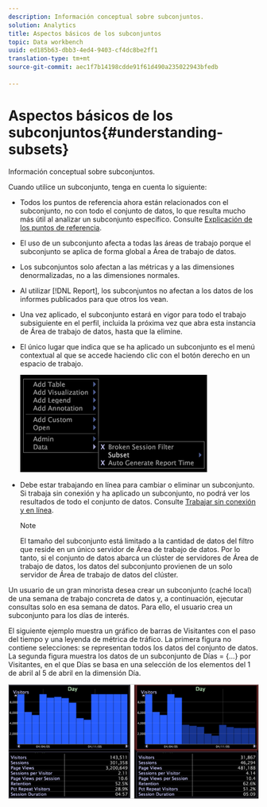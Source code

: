 ```yaml
---
description: Información conceptual sobre subconjuntos.
solution: Analytics
title: Aspectos básicos de los subconjuntos
topic: Data workbench
uuid: ed185b63-dbb3-4ed4-9403-cf4dc8be2ff1
translation-type: tm+mt
source-git-commit: aec1f7b14198cdde91f61d490a235022943bfedb

---
```



# Aspectos básicos de los subconjuntos{#understanding-subsets}

Información conceptual sobre subconjuntos.

Cuando utilice un subconjunto, tenga en cuenta lo siguiente:

* Todos los puntos de referencia ahora están relacionados con el subconjunto, no con todo el conjunto de datos, lo que resulta mucho más útil al analizar un subconjunto específico. Consulte [Explicación de los puntos de referencia](../../../../home/c-get-started/c-vis/c-ustd-benchmks.md#concept-c7b0f4102e92458096f8c4765cbe2914).
* El uso de un subconjunto afecta a todas las áreas de trabajo porque el subconjunto se aplica de forma global a Área de trabajo de datos.
* Los subconjuntos solo afectan a las métricas y a las dimensiones denormalizadas, no a las dimensiones normales.
* Al utilizar [!DNL Report], los subconjuntos no afectan a los datos de los informes publicados para que otros los vean.
* Una vez aplicado, el subconjunto estará en vigor para todo el trabajo subsiguiente en el perfil, incluida la próxima vez que abra esta instancia de Área de trabajo de datos, hasta que la elimine.
* El único lugar que indica que se ha aplicado un subconjunto es el menú contextual al que se accede haciendo clic con el botón derecho en un espacio de trabajo.

   ![](assets/mnu_Subset.png)

* Debe estar trabajando en línea para cambiar o eliminar un subconjunto. Si trabaja sin conexión y ha aplicado un subconjunto, no podrá ver los resultados de todo el conjunto de datos. Consulte [Trabajar sin conexión y en línea](../../../../home/c-get-started/c-off-on.md#concept-cef8758ede044b18b3558376c5eb9f54).

   >[!NOTE]
   >
   >El tamaño del subconjunto está limitado a la cantidad de datos del filtro que reside en un único servidor de Área de trabajo de datos. Por lo tanto, si el conjunto de datos abarca un clúster de servidores de Área de trabajo de datos, los datos del subconjunto provienen de un solo servidor de Área de trabajo de datos del clúster.

Un usuario de un gran minorista desea crear un subconjunto (caché local) de una semana de trabajo concreta de datos y, a continuación, ejecutar consultas solo en esa semana de datos. Para ello, el usuario crea un subconjunto para los días de interés.

El siguiente ejemplo muestra un gráfico de barras de Visitantes con el paso del tiempo y una leyenda de métrica de tráfico. La primera figura no contiene selecciones: se representan todos los datos del conjunto de datos. La segunda figura muestra los datos de un subconjunto de Días = {...} por Visitantes, en el que Días se basa en una selección de los elementos del 1 de abril al 5 de abril en la dimensión Día.

![](assets/client-sub1.png)

